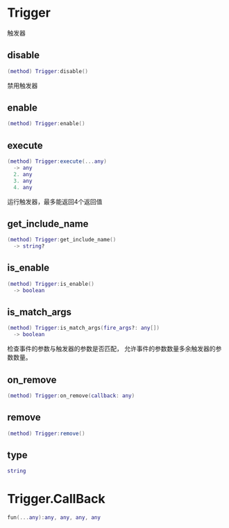 # Trigger

触发器

## disable

```lua
(method) Trigger:disable()
```

禁用触发器
## enable

```lua
(method) Trigger:enable()
```

## execute

```lua
(method) Trigger:execute(...any)
  -> any
  2. any
  3. any
  4. any
```

 运行触发器，最多能返回4个返回值
## get_include_name

```lua
(method) Trigger:get_include_name()
  -> string?
```

## is_enable

```lua
(method) Trigger:is_enable()
  -> boolean
```

## is_match_args

```lua
(method) Trigger:is_match_args(fire_args?: any[])
  -> boolean
```

 检查事件的参数与触发器的参数是否匹配，
 允许事件的参数数量多余触发器的参数数量。
## on_remove

```lua
(method) Trigger:on_remove(callback: any)
```

## remove

```lua
(method) Trigger:remove()
```

## type

```lua
string
```


# Trigger.CallBack


```lua
fun(...any):any, any, any, any
```


